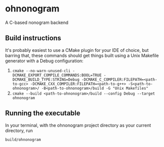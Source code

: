 # ohnonogram
A C-based nonogram backend

## Build instructions
It's probably easiest to use a CMake plugin for your IDE of choice, but barring that, these commands should get things built using a Unix Makefile generator with a Debug configuration:
1. `cmake --no-warn-unused-cli -DCMAKE_EXPORT_COMPILE_COMMANDS:BOOL=TRUE -DCMAKE_BUILD_TYPE:STRING=Debug -DCMAKE_C_COMPILER:FILEPATH=<path-to-gcc> -DCMAKE_CXX_COMPILER:FILEPATH=<path-to-g++> -S<path-to-ohnonogram>/ -B<path-to-ohnonogram>/build -G "Unix Makefiles"`
2. `cmake --build <path-to-ohnonogram>/build --config Debug --target ohnonogram`

## Running the executable
In your terminal, with the ohnonogram project directory as your current directory, run
```
build/ohnonogram
```